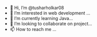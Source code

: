 - 👋 Hi, I’m @tusharholkar08
- 👀 I’m interested in web development ...
- 🌱 I’m currently learning Java...
- 💞️ I’m looking to collaborate on project...
- 📫 How to reach me ...

<!---
tusharholkar08/tusharholkar08 is a ✨ special ✨ repository because its `README.md` (this file) appears on your GitHub profile.
You can click the Preview link to take a look at your changes.
--->
